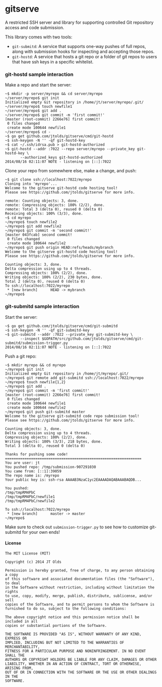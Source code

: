 gitserve
=========

A restricted SSH server and library for supporting controlled Git repository
access and code submission.

This library comes with two tools:
 * `git-submitd`: A service that supports one-way pushes of full repos, along
      with submission hooks for inspecting and accepting those repos.
 * `git-hostd`: A service that hosts a git repo or a folder of git repos to
      users that have ssh keys in a specific whitelist.

### git-hostd sample interaction

Make a repo and start the server:
```shell
~$ mkdir -p server/myrepo && cd server/myrepo
~/server/myrepo$ git init
Initialized empty Git repository in /home/jt/server/myrepo/.git/
~/server/myrepo$ touch newfile1
~/server/myrepo$ git add .
~/server/myrepo$ git commit -m 'first commit!'
[master (root-commit) 2266e76] first commit!
 0 files changed
 create mode 100644 newfile1
~/server/myrepo$ cd -
~$ go get github.com/jtolds/gitserve/cmd/git-hostd
~$ ssh-keygen -N '' -qf git-hostd-key
~$ cat ~/.ssh/idrsa.pub > git-hostd-authorized
~$ git-hostd --addr :7022 --repo server/myrepo --private_key git-hostd-key \
       --authorized_keys git-hostd-authorized
2014/08/16 02:11:07 NOTE - listening on [::]:7022
```

Clone your repo from somewhere else, make a change, and push:
```shell
~$ git clone ssh://localhost:7022/myrepo
Cloning into 'myrepo'...
Welcome to the gitserve git-hostd code hosting tool!
Please see https://github.com/jtolds/gitserve for more info.

remote: Counting objects: 3, done.
remote: Compressing objects: 100% (2/2), done.
remote: Total 3 (delta 0), reused 0 (delta 0)
Receiving objects: 100% (3/3), done.
~$ cd myrepo
~/myrepo$ touch newfile2
~/myrepo$ git add newfile2
~/myrepo$ git commit -m 'second commit!'
[master 043fcab] second commit!
 0 files changed
 create mode 100644 newfile2
~/myrepo$ git push origin HEAD:refs/heads/mybranch
Welcome to the gitserve git-hostd code hosting tool!
Please see https://github.com/jtolds/gitserve for more info.

Counting objects: 3, done.
Delta compression using up to 4 threads.
Compressing objects: 100% (2/2), done.
Writing objects: 100% (2/2), 230 bytes, done.
Total 2 (delta 0), reused 0 (delta 0)
To ssh://localhost:7022/myrepo
 * [new branch]      HEAD -> mybranch
~/myrepo$
```

### git-submitd sample interaction

Start the server:
```shell
~$ go get github.com/jtolds/gitserve/cmd/git-submitd
~$ ssh-keygen -N '' -qf git-submitd-key
~$ git-submitd --addr :7022 --private_key git-submitd-key \
       --inspect $GOPATH/src/github.com/jtolds/gitserve/cmd/git-submitd/submission-trigger.py
2014/08/16 02:11:07 NOTE - listening on [::]:7022
```

Push a git repo:
```shell
~$ mkdir myrepo && cd myrepo
~/myrepo$ git init
Initialized empty Git repository in /home/jt/myrepo/.git/
~/myrepo$ git remote add git-submitd ssh://localhost:7022/myrepo
~/myrepo$ touch newfile{1,2}
~/myrepo$ git add .
~/myrepo$ git commit -m 'first commit!'
[master (root-commit) 2266e76] first commit!
 0 files changed
 create mode 100644 newfile1
 create mode 100644 newfile2
~/myrepo$ git push git-submitd master
Welcome to the gitserve git-submitd code repo submission tool!
Please see https://github.com/jtolds/gitserve for more info.

Counting objects: 3, done.
Delta compression using up to 4 threads.
Compressing objects: 100% (2/2), done.
Writing objects: 100% (3/3), 218 bytes, done.
Total 3 (delta 0), reused 0 (delta 0)

Thanks for pushing some code!
===============================================================
You are user: jt
You pushed repo: /tmp/submission-907291030
You came from: [::1]:39059
The repo name is: /myrepo
Your public key is: ssh-rsa AAAAB3NzaC1yc2EAAAADAQABAAABAQDB...

You pushed:
/tmp/tmpRM4PbC
/tmp/tmpRM4PbC/newfile1
/tmp/tmpRM4PbC/newfile2

To ssh://localhost:7022/myrepo
 * [new branch]      master -> master
~/myrepo$
```

Make sure to check out `submission-trigger.py` to see how to customize
git-submitd for your own ends!


#### License

```plain
The MIT License (MIT)

Copyright (c) 2014 JT Olds

Permission is hereby granted, free of charge, to any person obtaining a copy
of this software and associated documentation files (the "Software"), to deal
in the Software without restriction, including without limitation the rights
to use, copy, modify, merge, publish, distribute, sublicense, and/or sell
copies of the Software, and to permit persons to whom the Software is
furnished to do so, subject to the following conditions:

The above copyright notice and this permission notice shall be included in all
copies or substantial portions of the Software.

THE SOFTWARE IS PROVIDED "AS IS", WITHOUT WARRANTY OF ANY KIND, EXPRESS OR
IMPLIED, INCLUDING BUT NOT LIMITED TO THE WARRANTIES OF MERCHANTABILITY,
FITNESS FOR A PARTICULAR PURPOSE AND NONINFRINGEMENT. IN NO EVENT SHALL THE
AUTHORS OR COPYRIGHT HOLDERS BE LIABLE FOR ANY CLAIM, DAMAGES OR OTHER
LIABILITY, WHETHER IN AN ACTION OF CONTRACT, TORT OR OTHERWISE, ARISING FROM,
OUT OF OR IN CONNECTION WITH THE SOFTWARE OR THE USE OR OTHER DEALINGS IN THE
SOFTWARE.
```
